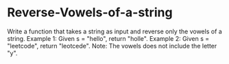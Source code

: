 # Reverse-Vowels-of-a-string
Write a function that takes a string as input and reverse only the vowels of a string.  Example 1: Given s = "hello", return "holle".  Example 2: Given s = "leetcode", return "leotcede".  Note: The vowels does not include the letter "y".
